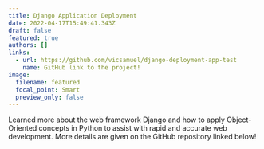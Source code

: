 ```yaml
---
title: Django Application Deployment
date: 2022-04-17T15:49:41.343Z
draft: false
featured: true
authors: []
links:
  - url: https://github.com/vicsamuel/django-deployment-app-test
    name: GitHub link to the project!
image:
  filename: featured
  focal_point: Smart
  preview_only: false
---
```

Learned more about the web framework Django and how to apply Object-Oriented concepts in Python to assist with rapid and accurate web development. More details are given on the GitHub repository linked below!